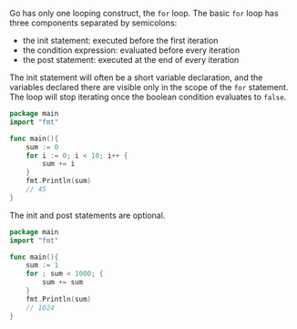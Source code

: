 Go has only one looping construct, the `for` loop.
The basic `for` loop has three components separated by semicolons:

- the init statement: executed before the first iteration
- the condition expression: evaluated before every iteration
- the post statement: executed at the end of every iteration

The init statement will often be a short variable declaration, and the variables declared there are visible only in the scope of the `for` statement.
The loop will stop iterating once the boolean condition evaluates to `false`.

```go
package main
import "fmt"

func main(){
	sum := 0
	for i := 0; i < 10; i++ {
		sum += i
	}
	fmt.Println(sum)
	// 45
}
```

The init and post statements are optional.
```go
package main
import "fmt"

func main(){
	sum := 1
	for ; sum < 1000; {
		sum += sum
	}
	fmt.Println(sum)
	// 1024
}
```

